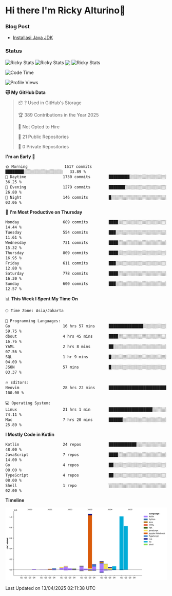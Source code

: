 # Hi there I'm Ricky Alturino👋

### Blog Post

<!-- BLOG-POST-LIST:START -->

- [Installasi Java JDK](https://onirutla.medium.com/installasi-java-jdk-ec701beeb5cb?source=rss-d9d81c918cc9------2)
<!-- BLOG-POST-LIST:END -->

### Status

<img align="center" alt="Ricky Stats" src="https://github-readme-stats.vercel.app/api?username=Alturino&theme=dark&show_icons=true&hide_border=false" />
<img align="center" alt="Ricky Stats" src="https://github-readme-stats.vercel.app/api/top-langs/?username=Alturino&theme=dark&show_icons=true&layout=compact"/>
<img align="center" width="640px" src="https://github-readme-stats.vercel.app/api/wakatime?username=Alturino&layout=compact&hide_border=true&theme=dark">
<img align="center" alt="Ricky Stats" src="https://leetcard.jacoblin.cool/onirutla?border=0&radius=20&ext=activity"/>

<!--START_SECTION:waka-->
![Code Time](http://img.shields.io/badge/Code%20Time-1%2C163%20hrs%2015%20mins-blue)

![Profile Views](http://img.shields.io/badge/Profile%20Views-0-blue)

**🐱 My GitHub Data** 

> 📦 ? Used in GitHub's Storage 
 > 
> 🏆 389 Contributions in the Year 2025
 > 
> 🚫 Not Opted to Hire
 > 
> 📜 21 Public Repositories 
 > 
> 🔑 0 Private Repositories 
 > 
**I'm an Early 🐤** 

```text
🌞 Morning                1617 commits        ████████░░░░░░░░░░░░░░░░░   33.89 % 
🌆 Daytime                1730 commits        █████████░░░░░░░░░░░░░░░░   36.25 % 
🌃 Evening                1279 commits        ███████░░░░░░░░░░░░░░░░░░   26.80 % 
🌙 Night                  146 commits         █░░░░░░░░░░░░░░░░░░░░░░░░   03.06 % 
```
📅 **I'm Most Productive on Thursday** 

```text
Monday                   689 commits         ████░░░░░░░░░░░░░░░░░░░░░   14.44 % 
Tuesday                  554 commits         ███░░░░░░░░░░░░░░░░░░░░░░   11.61 % 
Wednesday                731 commits         ████░░░░░░░░░░░░░░░░░░░░░   15.32 % 
Thursday                 809 commits         ████░░░░░░░░░░░░░░░░░░░░░   16.95 % 
Friday                   611 commits         ███░░░░░░░░░░░░░░░░░░░░░░   12.80 % 
Saturday                 778 commits         ████░░░░░░░░░░░░░░░░░░░░░   16.30 % 
Sunday                   600 commits         ███░░░░░░░░░░░░░░░░░░░░░░   12.57 % 
```


📊 **This Week I Spent My Time On** 

```text
🕑︎ Time Zone: Asia/Jakarta

💬 Programming Languages: 
Go                       16 hrs 57 mins      ███████████████░░░░░░░░░░   59.75 % 
dbout                    4 hrs 45 mins       ████░░░░░░░░░░░░░░░░░░░░░   16.76 % 
YAML                     2 hrs 8 mins        ██░░░░░░░░░░░░░░░░░░░░░░░   07.56 % 
SQL                      1 hr 9 mins         █░░░░░░░░░░░░░░░░░░░░░░░░   04.09 % 
JSON                     57 mins             █░░░░░░░░░░░░░░░░░░░░░░░░   03.37 % 

🔥 Editors: 
Neovim                   28 hrs 22 mins      █████████████████████████   100.00 % 

💻 Operating System: 
Linux                    21 hrs 1 min        ███████████████████░░░░░░   74.11 % 
Mac                      7 hrs 20 mins       ██████░░░░░░░░░░░░░░░░░░░   25.89 % 
```

**I Mostly Code in Kotlin** 

```text
Kotlin                   24 repos            ████████████░░░░░░░░░░░░░   48.00 % 
JavaScript               7 repos             ████░░░░░░░░░░░░░░░░░░░░░   14.00 % 
Go                       4 repos             ██░░░░░░░░░░░░░░░░░░░░░░░   08.00 % 
TypeScript               4 repos             ██░░░░░░░░░░░░░░░░░░░░░░░   08.00 % 
Shell                    1 repo              ░░░░░░░░░░░░░░░░░░░░░░░░░   02.00 % 
```



**Timeline**

![Lines of Code chart](https://raw.githubusercontent.com/Alturino/Alturino/main/assets/bar_graph.png)


 Last Updated on 13/04/2025 02:11:38 UTC
<!--END_SECTION:waka-->
